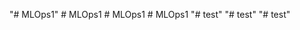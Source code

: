 "# MLOps1" 
#   M L O p s 1  
 #   M L O p s 1  
 #   M L O p s 1  
 "# test" 
"# test" 
"# test" 
